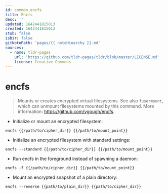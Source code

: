 ```yaml
---
id: common.encfs
title: Encfs
desc: ''
updated: 1642441815013
created: 1642441815013
stub: false
isDir: false
gitNotePath: 'pages/{{ noteHiearchy }}.md'
sources:
  - name: tldr-pages
    url: 'https://github.com/tldr-pages/tldr/blob/master/LICENSE.md'
    license: Creative Commons
---
```

# encfs

> Mounts or creates encrypted virtual filesystems.
> See also `fusermount`, which can unmount filesystems mounted by this command.
> More information: <https://github.com/vgough/encfs>.

- Initialize or mount an encrypted filesystem:

`encfs {{/path/to/cipher_dir}} {{/path/to/mount_point}}`

- Initialize an encrypted filesystem with standard settings:

`encfs --standard {{/path/to/cipher_dir}} {{/path/to/mount_point}}`

- Run encfs in the foreground instead of spawning a daemon:

`encfs -f {{/path/to/cipher_dir}} {{/path/to/mount_point}}`

- Mount an encrypted snapshot of a plain directory:

`encfs --reverse {{path/to/plain_dir}} {{path/to/cipher_dir}}`

